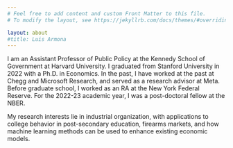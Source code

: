 ```yaml
---
# Feel free to add content and custom Front Matter to this file.
# To modify the layout, see https://jekyllrb.com/docs/themes/#overriding-theme-defaults

layout: about
#title: Luis Armona
---
```


I am an Assistant Professor of Public Policy at the Kennedy School of Government at Harvard University. I graduated from Stanford University in 2022 with a Ph.D. in Economics. In the past, I have worked at the past at Chegg and Microsoft Research, and served as a research advisor at Meta. Before graduate school, I worked as an RA at the New York Federal Reserve. For the 2022-23 academic year, I was a post-doctoral fellow at the NBER.

My research interests lie in industrial organization, with applications to college behavior in post-secondary education, firearms markets, and how machine learning methods can be used to enhance existing economic models.
